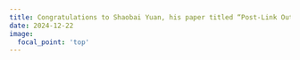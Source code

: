 ```yaml
---
title: Congratulations to Shaobai Yuan, his paper titled “Post-Link Outlining for Code Size Reduction” was accepted by CC 2025.
date: 2024-12-22
image:
  focal_point: 'top'
---
```


<!-- aaaaaaa -->
